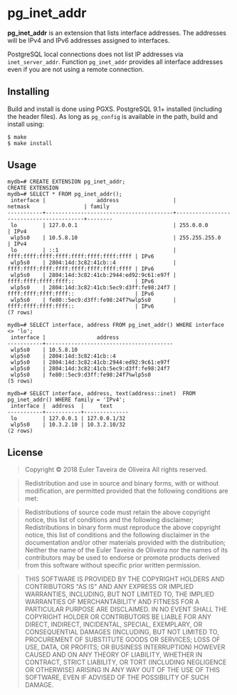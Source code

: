 pg_inet_addr
============

**pg_inet_addr** is an extension that lists interface addresses. The addresses
will be IPv4 and IPv6 addresses assigned to interfaces.

PostgreSQL local connections does not list IP addresses via `inet_server_addr`.
Function `pg_inet_addr` provides all interface addresses even if you are not
using a remote connection.

Installing
----------

Build and install is done using PGXS. PostgreSQL 9.1+ installed (including the
header files). As long as `pg_config` is available in the path, build and
install using:

```
$ make
$ make install
```

Usage
-----

```
mydb=# CREATE EXTENSION pg_inet_addr;
CREATE EXTENSION
mydb=# SELECT * FROM pg_inet_addr();
 interface |                address                 |                 netmask                 | family 
-----------+----------------------------------------+-----------------------------------------+--------
 lo        | 127.0.0.1                              | 255.0.0.0                               | IPv4
 wlp5s0    | 10.5.8.10                              | 255.255.255.0                           | IPv4
 lo        | ::1                                    | ffff:ffff:ffff:ffff:ffff:ffff:ffff:ffff | IPv6
 wlp5s0    | 2804:14d:3c82:41cb::4                  | ffff:ffff:ffff:ffff:ffff:ffff:ffff:ffff | IPv6
 wlp5s0    | 2804:14d:3c82:41cb:2944:ed92:9c61:e97f | ffff:ffff:ffff:ffff::                   | IPv6
 wlp5s0    | 2804:14d:3c82:41cb:5ec9:d3ff:fe98:24f7 | ffff:ffff:ffff:ffff::                   | IPv6
 wlp5s0    | fe80::5ec9:d3ff:fe98:24f7%wlp5s0       | ffff:ffff:ffff:ffff::                   | IPv6
(7 rows)

mydb=# SELECT interface, address FROM pg_inet_addr() WHERE interface <> 'lo';
 interface |                address                 
-----------+----------------------------------------
 wlp5s0    | 10.5.8.10
 wlp5s0    | 2804:14d:3c82:41cb::4
 wlp5s0    | 2804:14d:3c82:41cb:2944:ed92:9c61:e97f
 wlp5s0    | 2804:14d:3c82:41cb:5ec9:d3ff:fe98:24f7
 wlp5s0    | fe80::5ec9:d3ff:fe98:24f7%wlp5s0
(5 rows)

mydb=# SELECT interface, address, text(address::inet)  FROM pg_inet_addr() WHERE family = 'IPv4';
 interface |  address  |     text     
-----------+-----------+--------------
 lo        | 127.0.0.1 | 127.0.0.1/32
 wlp5s0    | 10.3.2.10 | 10.3.2.10/32
(2 rows)
```

License
-------

> Copyright © 2018 Euler Taveira de Oliveira
> All rights reserved.

> Redistribution and use in source and binary forms, with or without modification, are permitted provided that the following conditions are met:

> Redistributions of source code must retain the above copyright notice, this list of conditions and the following disclaimer;
> Redistributions in binary form must reproduce the above copyright notice, this list of conditions and the following disclaimer in the documentation and/or other materials provided with the distribution;
> Neither the name of the Euler Taveira de Oliveira nor the names of its contributors may be used to endorse or promote products derived from this software without specific prior written permission.

> THIS SOFTWARE IS PROVIDED BY THE COPYRIGHT HOLDERS AND CONTRIBUTORS "AS IS" AND ANY EXPRESS OR IMPLIED WARRANTIES, INCLUDING, BUT NOT LIMITED TO, THE IMPLIED WARRANTIES OF MERCHANTABILITY AND FITNESS FOR A PARTICULAR PURPOSE ARE DISCLAIMED. IN NO EVENT SHALL THE COPYRIGHT HOLDER OR CONTRIBUTORS BE LIABLE FOR ANY DIRECT, INDIRECT, INCIDENTAL, SPECIAL, EXEMPLARY, OR CONSEQUENTIAL DAMAGES (INCLUDING, BUT NOT LIMITED TO, PROCUREMENT OF SUBSTITUTE GOODS OR SERVICES; LOSS OF USE, DATA, OR PROFITS; OR BUSINESS INTERRUPTION) HOWEVER CAUSED AND ON ANY THEORY OF LIABILITY, WHETHER IN CONTRACT, STRICT LIABILITY, OR TORT (INCLUDING NEGLIGENCE OR OTHERWISE) ARISING IN ANY WAY OUT OF THE USE OF THIS SOFTWARE, EVEN IF ADVISED OF THE POSSIBILITY OF SUCH DAMAGE.

